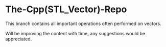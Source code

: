 # The-Cpp(STL_Vector)-Repo
This branch contains all important operations often performed on vectors.


Will be improving the content with time, any suggestions would be appreciated.
